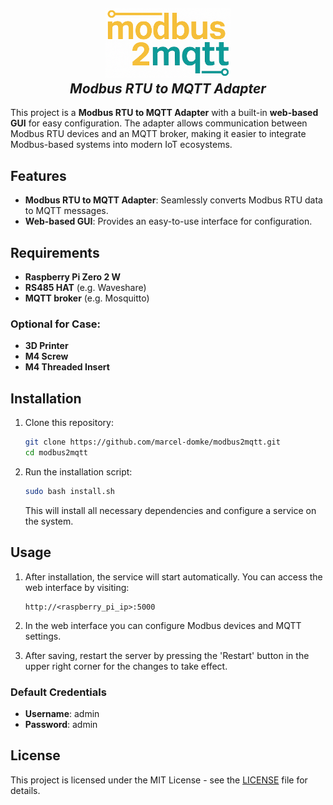 <h2 align="center">
  <img src="static/logo.png" width="200">
  <br>
  <i>Modbus RTU to MQTT Adapter</i>
  <br>
</h2>

This project is a **Modbus RTU to MQTT Adapter** with a built-in **web-based GUI** for easy configuration. The adapter allows communication between Modbus RTU devices and an MQTT broker, making it easier to integrate Modbus-based systems into modern IoT ecosystems.

## Features

- **Modbus RTU to MQTT Adapter**: Seamlessly converts Modbus RTU data to MQTT messages.
- **Web-based GUI**: Provides an easy-to-use interface for configuration.

## Requirements

- **Raspberry Pi Zero 2 W**
- **RS485 HAT** (e.g. Waveshare)
- **MQTT broker** (e.g. Mosquitto)

### Optional for Case:
- **3D Printer**
- **M4 Screw**
- **M4 Threaded Insert**


## Installation

1. Clone this repository:

    ```bash
    git clone https://github.com/marcel-domke/modbus2mqtt.git
    cd modbus2mqtt
    ```

2. Run the installation script:

    ```bash
    sudo bash install.sh
    ```

    This will install all necessary dependencies and configure a service on the system.

## Usage

1. After installation, the service will start automatically. You can access the web interface by visiting:

    ```
    http://<raspberry_pi_ip>:5000
    ```

2. In the web interface you can configure Modbus devices and MQTT settings.

3. After saving, restart the server by pressing the 'Restart' button in the upper right corner for the changes to take effect.

### Default Credentials

- **Username**: admin  
- **Password**: admin

## License

This project is licensed under the MIT License - see the [LICENSE](LICENSE) file for details.
